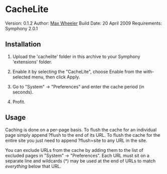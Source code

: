 # CacheLite
 
Version: 0.1.2
Author: [Max Wheeler](http://makenosound.com)
Build Date: 20 April 2009
Requirements: Symphony 2.0.1


## Installation
 
1. Upload the 'cachelite' folder in this archive to your Symphony 'extensions'
 folder.
 
2. Enable it by selecting the "CacheLite", choose Enable from the
  with-selected menu, then click Apply.
 
3. Go to "System" -> "Preferences" and enter the cache period (in seconds).

4. Profit.


## Usage

Caching is done on a per-page basis. To flush the cache for an individual page
simply append ?flush to the end of its URL. To flush the cache for the entire
site you just need to append ?flush=site to any URL in the site.

You can exclude URLs from the cache by adding them to the list of excluded pages
in "System" -> "Preferences". Each URL must sit on a separate line and wildcards
(*) may be used at the end of URLs to match *everything* below that URL.